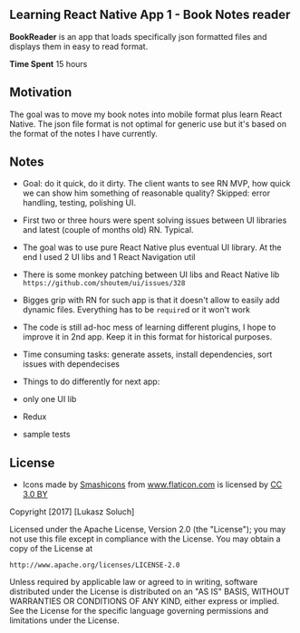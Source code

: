 ## Learning React Native App 1 - Book Notes reader

**BookReader** is an app that loads specifically json formatted files and displays them in easy to read format.

**Time Spent** 15 hours

## Motivation

The goal was to move my book notes into mobile format plus learn React Native. The json file format is not optimal for generic use but it's based on the format of the notes I have currently.

## Notes

* Goal: do it quick, do it dirty. The client wants to see RN MVP, how quick we can show him something of reasonable quality? Skipped: error handling, testing, polishing UI.

* First two or three hours were spent solving issues between UI libraries and latest (couple of months old) RN. Typical.

* The goal was to use pure React Native plus eventual UI library. At the end I used 2 UI libs and 1 React Navigation util

* There is some monkey patching between UI libs and React Native lib `https://github.com/shoutem/ui/issues/328`

* Bigges grip with RN for such app is that it doesn't allow to easily add dynamic files. Everything has to be `require`d or it won't work

* The code is still ad-hoc mess of learning different plugins, I hope to improve it in 2nd app. Keep it in this format for historical purposes.

* Time consuming tasks: generate assets, install dependencies, sort issues with dependecises

* Things to do differently for next app:
 * only one UI lib
 * Redux
 * sample tests

## License

* Icons made by <a href="https://www.flaticon.com/authors/smashicons" title="Smashicons">Smashicons</a> from <a href="https://www.flaticon.com/" title="Flaticon">www.flaticon.com</a> is licensed by <a href="http://creativecommons.org/licenses/by/3.0/" title="Creative Commons BY 3.0" target="_blank">CC 3.0 BY</a>

Copyright [2017] [Lukasz Soluch]

Licensed under the Apache License, Version 2.0 (the "License");
you may not use this file except in compliance with the License.
You may obtain a copy of the License at

    http://www.apache.org/licenses/LICENSE-2.0

Unless required by applicable law or agreed to in writing, software
distributed under the License is distributed on an "AS IS" BASIS,
WITHOUT WARRANTIES OR CONDITIONS OF ANY KIND, either express or implied.
See the License for the specific language governing permissions and
limitations under the License.